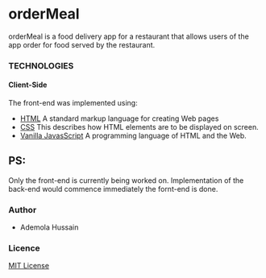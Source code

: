 # orderMeal
orderMeal is a food delivery app for a restaurant that allows users of the app order for food served by the restaurant.
### TECHNOLOGIES
#### Client-Side
The front-end was implemented using:
* [HTML](https://www.w3schools.com/Html/) A standard markup language for creating Web pages
* [CSS](https://www.w3schools.com/css/css_intro.asp) This describes how HTML elements are to be displayed on screen.
* [Vanilla JavasScript](https://www.w3schools.com/js/default.asp) A programming language of HTML and the Web.
## PS:
Only the front-end is currently being worked on. Implementation of the back-end would commence immediately the fornt-end is done.
### Author
* Ademola Hussain
### Licence
[MIT License](https://github.com/Daymorelah/orderMeal/blob/development/LICENSE)
